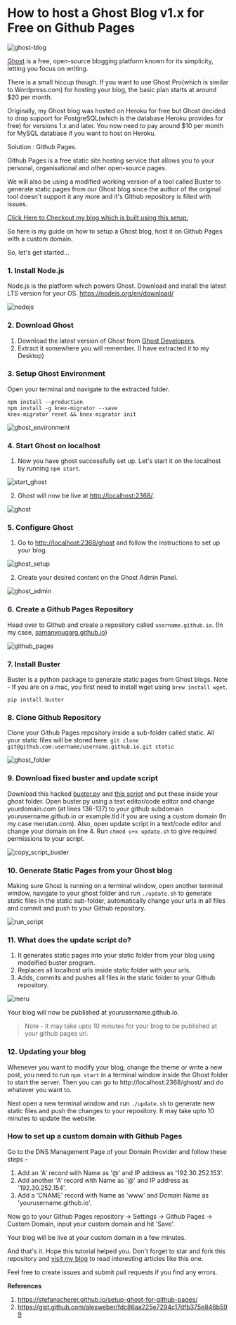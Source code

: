 # How to host a Ghost Blog v1.x for Free on Github Pages

![ghost-blog](/images/ghost-blog.png)

[Ghost](https://ghost.org/) is a free, open-source blogging platform known for its simplicity, letting you focus on writing.

There is a small hiccup though. If you want to use Ghost Pro(which is similar to Wordpress.com) for hosting your blog, the basic plan starts at around $20 per month.


Originally, my Ghost blog was hosted on Heroku for free but Ghost decided to drop support for PostgreSQL(which is the database Heroku provides for free) for versions 1.x and later. You now need to pay around $10 per month for MySQL database if you want to host on Heroku.


Solution : Github Pages.


Github Pages is a free static site hosting service that allows you to your personal, organisational and other open-source pages.


We will also be using a modified working version of a tool called Buster to generate static pages from our Ghost blog since the author of the original tool doesn't support it any more and it's Github repository is filled with issues.

[Click Here to Checkout my blog which is built using this setup.](https://merutan.com/how-to-host-a-ghost-blog-for-free-on-github-pages/)


So here is my guide on how to setup a Ghost blog, host it on Github Pages with a custom domain. 


So, let's get started...


### 1. Install Node.js

Node.js is the platform which powers Ghost.
Download and install the latest LTS version for your OS.
https://nodejs.org/en/download/

![nodejs](/images/nodejs.png)


### 2. Download Ghost

1. Download the latest version of Ghost from [Ghost Developers](https://ghost.org/developers/).
2. Extract it somewhere you will remember.
   (I have extracted it to my Desktop)
   
   
### 3. Setup Ghost Environment

Open your terminal and navigate to the extracted folder.
```
npm install --production
npm install -g knex-migrator --save
knex-migrator reset && knex-migrator init
```
![ghost_environment](/images/ghost_environment.png)


### 4. Start Ghost on localhost

1. Now you have ghost successfully set up. Let's start it on the localhost by running `npm start`.

![start_ghost](/images/start_ghost.png)

2. Ghost will now be live at [http://localhost:2368/](http://localhost:2368/).

![ghost](/images/ghost.png)


### 5. Configure Ghost

1. Go to [http://localhost:2368/ghost](http://localhost:2368/ghost) and follow the instructions to set up your blog.

![ghost_setup](/images/ghost_setup.png)

2. Create your desired content on the Ghost Admin Panel.

![ghost_admin](/images/ghost_admin.png)


### 6. Create a Github Pages Repository

Head over to Github and create a repository called `username.github.io`. (In my case, [samanyougarg.github.io](https://samanyougarg.github.io))

![github_pages](/images/github_pages.png)


### 7. Install Buster

Buster is a python package to generate static pages from Ghost blogs. 
Note - If you are on a mac, you first need to install wget using `brew install wget`.

`pip install buster`


### 8. Clone Github Repository

Clone your Github Pages repository inside a sub-folder called static. All your static files will be stored here.
`git clone git@github.com:username/username.github.io.git static`

![ghost_folder](/images/ghost_folder.png)


### 9. Download fixed buster and update script

Download this hacked [buster.py](https://github.com/samanyougarg/ghost-on-github/blob/master/buster.py) and [this script](https://github.com/samanyougarg/ghost-on-github/blob/master/update.sh) and put these inside your ghost folder. Open buster.py using a text editor/code editor and change yourdomain.com (at lines 136-137) to your github subdomain yourusername.github.io or example.tld if you are using a custom domain (In my case merutan.com). Also, open update script in a text/code editor and change your domain on line 4. Run `chmod u+x update.sh` to give required permissions to your script.

![copy_script_buster](/images/copy_script_buster.png)


### 10. Generate Static Pages from your Ghost blog

Making sure Ghost is running on a terminal window, open another terminal window, navigate to your ghost folder and run `./update.sh` to generate static files in the static sub-folder, automatically change your urls in all files and commit and push to your Github repository.

![run_script](/images/run_script.png)


### 11. What does the update script do?

1. It generates static pages into your static folder from your blog using modeified buster program.
2. Replaces all localhost urls inside static folder with your urls.
3. Adds, commits and pushes all files in the static folder to your Github repository.

![meru](/images/meru.png)


Your blog will now be published at yourusername.github.io.
> Note - It may take upto 10 minutes for your blog to be published at your github pages url.


### 12. Updating your blog

Whenever you want to modify your blog, change the theme or write a new post, you need to run `npm start` in a terminal window inside the Ghost folder to start the server. Then you can go to http://localhost:2368/ghost/ and do whatever you want to.

Next open a new terminal window and run `./update.sh` to generate new static files and push the changes to your repository. It may take upto 10 minutes to update the website.


### How to set up a custom domain with Github Pages

Go to the DNS Management Page of your Domain Provider and follow these steps -
1. Add an 'A' record with Name as '@' and IP address as '192.30.252.153'.
2. Add another 'A' record with Name as '@' and IP address as '192.30.252.154'.
3. Add a 'CNAME' record with Name as 'www' and Domain Name as 'yourusername.github.io'.

Now go to your Github Pages repository -> Settings -> Github Pages -> Custom Domain, input your custom domain and hit 'Save'.

Your blog will be live at your custom domain in a few minutes.

And that's it. Hope this tutorial helped you.
Don't forget to star and fork this repository and [visit my blog](https://merutan.com/how-to-host-a-ghost-blog-for-free-on-github-pages/) to read interesting articles like this one.

Feel free to create issues and submit pull requests if you find any errors.

**References**

1. https://stefanscherer.github.io/setup-ghost-for-github-pages/
2. https://gist.github.com/alexweber/fdc86aa225e7294c17dfb375e846b599
